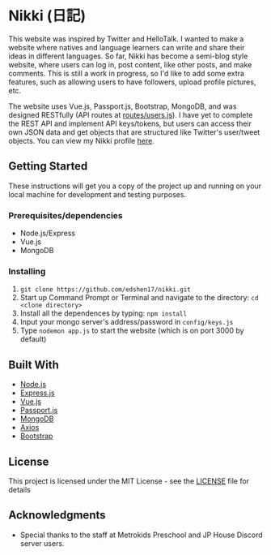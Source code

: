 # Nikki (日記)
This website was inspired by Twitter and HelloTalk. I wanted to make a website where natives and language learners can write and share their ideas in different languages. So far, Nikki has become a semi-blog style website, where users can log in, post content, like other posts, and make comments. This is still a work in progress, so I'd like to add some extra features, such as allowing users to have followers, upload profile pictures, etc. 

The website uses Vue.js, Passport.js, Bootstrap, MongoDB, and was designed RESTfully (API routes at [routes/users.js](routes/users.js)). I have yet to complete the REST API and implement API keys/tokens, but users can access their own JSON data and get objects that are structured like Twitter's user/tweet objects. You can view my Nikki profile [here](http://www.nikkiblog.live/users/shen.ed).

## Getting Started

These instructions will get you a copy of the project up and running on your local machine for development and testing purposes. 

### Prerequisites/dependencies
* Node.js/Express
* Vue.js
* MongoDB

### Installing
1. ```git clone https://github.com/edshen17/nikki.git ```
2. Start up Command Prompt or Terminal and navigate to the directory: ```cd <clone directory>```
3. Install all the dependences by typing: ```npm install ``` 
4. Input your mongo server's address/password in ```config/keys.js```
5. Type ```nodemon app.js``` to start the website (which is on port 3000 by default)

## Built With

* [Node.js](https://nodejs.org/en/) 
* [Express.js](https://expressjs.com/) 
* [Vue.js](https://vuejs.org/)
* [Passport.js](http://www.passportjs.org/)
* [MongoDB](https://www.mongodb.com/)
* [Axios](https://www.npmjs.com/package/axios)
* [Bootstrap](https://getbootstrap.com/)

## License

This project is licensed under the MIT License - see the [LICENSE](LICENSE) file for details

## Acknowledgments

* Special thanks to the staff at Metrokids Preschool and JP House Discord server users.


